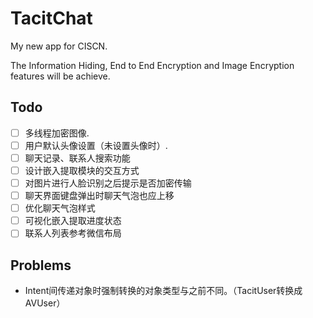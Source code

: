 # TacitChat
My new app for CISCN.

The Information Hiding, End to End Encryption and Image Encryption features will be achieve.

## Todo
- [ ] 多线程加密图像.
- [ ] 用户默认头像设置（未设置头像时）.
- [ ] 聊天记录、联系人搜索功能
- [ ] 设计嵌入提取模块的交互方式
- [ ] 对图片进行人脸识别之后提示是否加密传输
- [ ] 聊天界面键盘弹出时聊天气泡也应上移
- [ ] 优化聊天气泡样式
- [ ] 可视化嵌入提取进度状态
- [ ] 联系人列表参考微信布局

## Problems
- Intent间传递对象时强制转换的对象类型与之前不同。（TacitUser转换成AVUser）